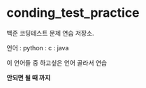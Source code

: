 # conding_test_practice
백준 코딩테스트 문제 연습 저장소.  

언어
: python
: c
: java

이 언어들 중 하고싶은 언어 골라서 연습  

**안되면 될 때 까지**